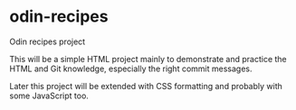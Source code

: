 # odin-recipes
Odin recipes project

This will be a simple HTML project mainly to demonstrate and practice
the HTML and Git knowledge, especially the right commit messages.

Later this project will be extended with CSS formatting and probably
with some JavaScript too.